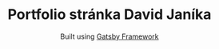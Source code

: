<h1 align="center">Portfolio stránka David Janíka</h1>
<p align="center">Built using <a href="https://www.gatsbyjs.org">Gatsby Framework</a> </p>